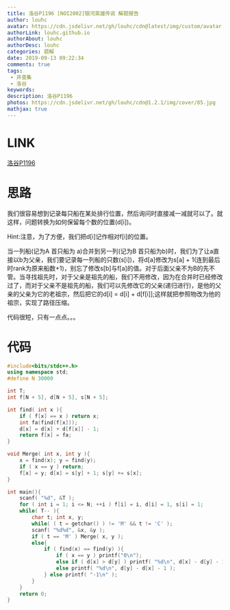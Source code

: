 ```yaml
---
title: 洛谷P1196 [NOI2002]银河英雄传说 解题报告
author: louhc
avatar: https://cdn.jsdelivr.net/gh/louhc/cdn@latest/img/custom/avatar.jpg
authorLink: louhc.github.io
authorAbout: louhc
authorDesc: louhc
categories: 题解
date: 2019-09-13 09:22:34
comments: true
tags: 
 - 并查集
 - 洛谷
keywords: 
description: 洛谷P1196
photos: https://cdn.jsdelivr.net/gh/louhc/cdn@1.2.1/img/cover/85.jpg
mathjax: true
---
```


# LINK

[洛谷P1196](https://www.luogu.org/problem/P1196)

# 思路

我们很容易想到记录每只船在某处排行位置，然后询问时直接减一减就可以了。就这样，问题转换为如何保留每个数的位置(d[i])。

Hint:注意，为了方便，我们把d[i]记作相对f[i]的位置。

当一列船(记为A 首只船为 a)合并到另一列(记为B 首只船为b)时，我们为了让a直接以b为父亲，我们要记录每一列船的只数(s[i])，将d[a]修改为s[a] + 1(连到最后时rank为原来船数+1)，别忘了修改s[b]与f[a]的值。对于后面父亲不为B的先不管。当寻找祖先时，对于父亲是祖先的船，我们不用修改，因为在合并时已经修改过了，而对于父亲不是祖先的船，我们可以先修改它的父亲(递归进行)，是他的父亲的父亲为它的老祖宗，然后把它的d[i] = d[i] + d[f[i]];这样就把参照物改为他的祖宗，实现了路径压缩。

代码很短，只有一点点。。。

# 代码

```cpp
#include<bits/stdc++.h>
using namespace std;
#define N 30000

int T;
int f[N + 5], d[N + 5], s[N + 5];

int find( int x ){
	if ( f[x] == x ) return x;
	int fa(find(f[x]));
	d[x] = d[x] + d[f[x]] - 1;
	return f[x] = fa;
}

void Merge( int x, int y ){
	x = find(x); y = find(y);
	if ( x == y ) return;
	f[x] = y; d[x] = s[y] + 1; s[y] += s[x];
}

int main(){
	scanf( "%d", &T );
	for ( int i = 1; i <= N; ++i ) f[i] = i, d[i] = 1, s[i] = 1;
	while( T-- ){
		char t; int x, y;
		while( ( t = getchar() ) != 'M' && t != 'C' );
		scanf( "%d%d", &x, &y );
		if ( t == 'M' ) Merge( x, y );
		else{
			if ( find(x) == find(y) ){
				if ( x == y ) printf("0\n");
				else if ( d[x] > d[y] ) printf( "%d\n", d[x] - d[y] - 1 );
				else printf( "%d\n", d[y] - d[x] - 1 );
			} else printf( "-1\n" );
		}
	}
	return 0;
}
```